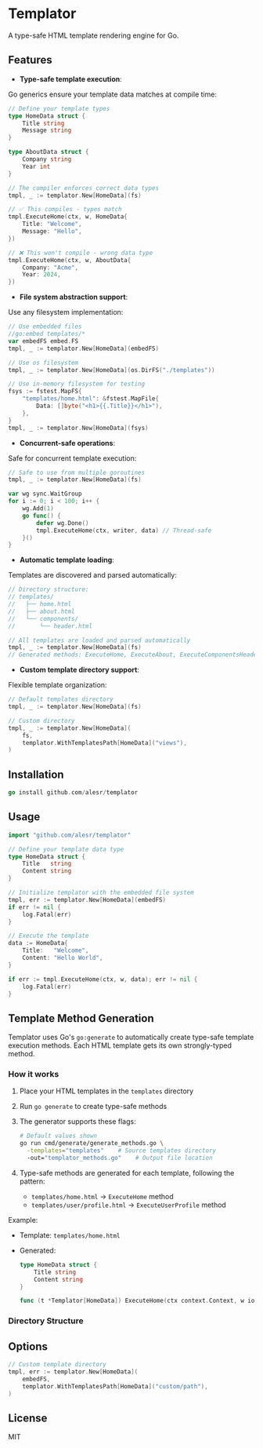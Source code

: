 # Templator

A type-safe HTML template rendering engine for Go.

## Features

- **Type-safe template execution**:

Go generics ensure your template data matches at compile time:

  ```go
  // Define your template types
  type HomeData struct {
      Title string
      Message string
  }

  type AboutData struct {
      Company string
      Year int
  }

  // The compiler enforces correct data types
  tmpl, _ := templator.New[HomeData](fs)
  
  // ✅ This compiles - types match
  tmpl.ExecuteHome(ctx, w, HomeData{
      Title: "Welcome",
      Message: "Hello",
  })

  // ❌ This won't compile - wrong data type
  tmpl.ExecuteHome(ctx, w, AboutData{
      Company: "Acme",
      Year: 2024,
  })
  ```

- **File system abstraction support**:

Use any filesystem implementation:

  ```go
  // Use embedded files
  //go:embed templates/*
  var embedFS embed.FS
  tmpl, _ := templator.New[HomeData](embedFS)

  // Use os filesystem
  tmpl, _ := templator.New[HomeData](os.DirFS("./templates"))

  // Use in-memory filesystem for testing
  fsys := fstest.MapFS{
      "templates/home.html": &fstest.MapFile{
          Data: []byte("<h1>{{.Title}}</h1>"),
      },
  }
  tmpl, _ := templator.New[HomeData](fsys)
  ```

- **Concurrent-safe operations**:

Safe for concurrent template execution:
  
  ```go
  // Safe to use from multiple goroutines
  tmpl, _ := templator.New[HomeData](fs)
  
  var wg sync.WaitGroup
  for i := 0; i < 100; i++ {
      wg.Add(1)
      go func() {
          defer wg.Done()
          tmpl.ExecuteHome(ctx, writer, data) // Thread-safe
      }()
  }
  ```

- **Automatic template loading**:

Templates are discovered and parsed automatically:

  ```go
  // Directory structure:
  // templates/
  //   ├── home.html
  //   ├── about.html
  //   └── components/
  //       └── header.html
  
  // All templates are loaded and parsed automatically
  tmpl, _ := templator.New[HomeData](fs)
  // Generated methods: ExecuteHome, ExecuteAbout, ExecuteComponentsHeader
  ```

- **Custom template directory support**: 

Flexible template organization:

  ```go
  // Default templates directory
  tmpl, _ := templator.New[HomeData](fs)
  
  // Custom directory
  tmpl, _ := templator.New[HomeData](
      fs,
      templator.WithTemplatesPath[HomeData]("views"),
  )
  ```

## Installation

```go
go install github.com/alesr/templator
```

## Usage

```go
import "github.com/alesr/templator"

// Define your template data type
type HomeData struct {
    Title   string
    Content string
}

// Initialize templator with the embedded file system
tmpl, err := templator.New[HomeData](embedFS)
if err != nil {
    log.Fatal(err)
}

// Execute the template
data := HomeData{
    Title:   "Welcome",
    Content: "Hello World",
}

if err := tmpl.ExecuteHome(ctx, w, data); err != nil {
    log.Fatal(err)
}
```

## Template Method Generation

Templator uses Go's `go:generate` to automatically create type-safe template execution methods. Each HTML template gets its own strongly-typed method.

### How it works

1. Place your HTML templates in the `templates` directory
2. Run `go generate` to create type-safe methods
3. The generator supports these flags:

   ```bash
   # Default values shown
   go run cmd/generate/generate_methods.go \
     -templates="templates"    # Source templates directory
     -out="templator_methods.go"    # Output file location
   ```

4. Type-safe methods are generated for each template, following the pattern:
   - `templates/home.html` → `ExecuteHome` method
   - `templates/user/profile.html` → `ExecuteUserProfile` method

Example:

- Template: `templates/home.html`
- Generated:

  ```go
  type HomeData struct {
      Title string
      Content string
  }
  
  func (t *Templator[HomeData]) ExecuteHome(ctx context.Context, w io.Writer, data HomeData) error
  ```

### Directory Structure

## Options

```go
// Custom template directory
tmpl, err := templator.New[HomeData](
    embedFS, 
    templator.WithTemplatesPath[HomeData]("custom/path"),
)
```

## License

MIT
